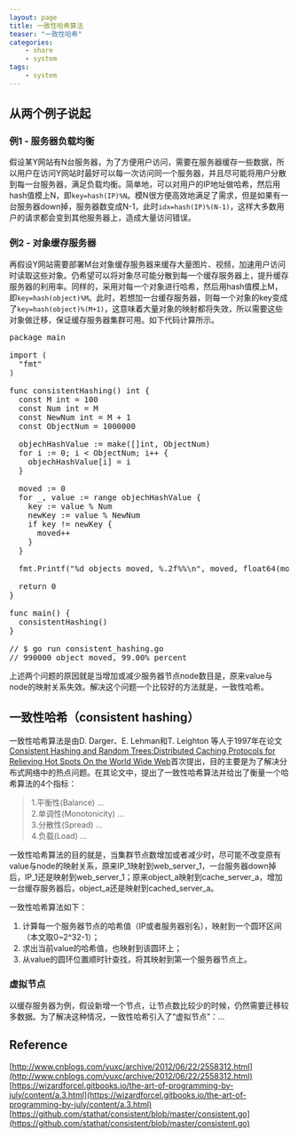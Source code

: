 ```yaml
---
layout: page
title: 一致性哈希算法
teaser: "一致性哈希"
categories:
    - share
    - system
tags:
    - system
---
```


## 从两个例子说起  

### 例1 - 服务器负载均衡  
假设某Y网站有N台服务器，为了方便用户访问，需要在服务器缓存一些数据，所以用户在访问Y网站时最好可以每一次访问同一个服务器，并且尽可能将用户分散到每一台服务器，满足负载均衡。简单地，可以对用户的IP地址做哈希，然后用hash值模上N，即`key=hash(IP)%N`。模N很方便高效地满足了需求，但是如果有一台服务器down掉，服务器数变成N-1，此时`idx=hash(IP)%(N-1)`，这样大多数用户的请求都会变到其他服务器上，造成大量访问错误。    

### 例2 - 对象缓存服务器    
再假设Y网站需要部署M台对象缓存服务器来缓存大量图片、视频，加速用户访问时读取这些对象。仍希望可以将对象尽可能分散到每一个缓存服务器上，提升缓存服务器的利用率。同样的，采用对每一个对象进行哈希，然后用hash值模上M，即`key=hash(object)%M`。此时，若想加一台缓存服务器，则每一个对象的key变成了`key=hash(object)%(M+1)`，这意味着大量对象的映射都将失效，所以需要这些对象做迁移，保证缓存服务器集群可用。如下代码计算所示。  

<pre class="brush: golang; auto-links: true; collapse: true" id="simplecode">
package main

import (
  "fmt"
)

func consistentHashing() int {
  const M int = 100
  const Num int = M
  const NewNum int = M + 1
  const ObjectNum = 1000000

  objechHashValue := make([]int, ObjectNum)
  for i := 0; i < ObjectNum; i++ {
    objechHashValue[i] = i
  }

  moved := 0
  for _, value := range objechHashValue {
    key := value % Num
    newKey := value % NewNum
    if key != newKey {
      moved++
    }
  }

  fmt.Printf("%d objects moved, %.2f%%\n", moved, float64(moved)/float64(ObjectNum)*100)

  return 0
}

func main() {
  consistentHashing()
}

// $ go run consistent_hashing.go
// 990000 object moved, 99.00% percent
</pre>

上述两个问题的原因就是当增加或减少服务器节点node数目是，原来value与node的映射关系失效。解决这个问题一个比较好的方法就是，一致性哈希。  

## 一致性哈希（consistent hashing）

一致性哈希算法是由D. Darger、E. Lehman和T. Leighton 等人于1997年在论文[Consistent Hashing and Random Trees:Distributed Caching Protocols for Relieving Hot Spots On the World Wide Web](https://dl.acm.org/citation.cfm?id=258660)首次提出，目的主要是为了解决分布式网络中的热点问题。在其论文中，提出了一致性哈希算法并给出了衡量一个哈希算法的4个指标：

> 1.平衡性(Balance) ...  
> 2.单调性(Monotonicity) ...  
> 3.分散性(Spread) ...  
> 4.负载(Load) ...  

一致性哈希算法的目的就是，当集群节点数增加或者减少时，尽可能不改变原有value与node的映射关系，原来IP_1映射到web_server_1，一台服务器down掉后，IP_1还是映射到web_server_1；原来object_a映射到cache_server_a，增加一台缓存服务器后，object_a还是映射到cached_server_a。  

一致性哈希算法如下：  
1. 计算每一个服务器节点的哈希值（IP或者服务器别名），映射到一个圆环区间（本文取0~2^32-1）；  
2. 求出当前value的哈希值，也映射到该圆环上；  
3. 从value的圆环位置顺时针查找，将其映射到第一个服务器节点上。  

### 虚拟节点  
以缓存服务器为例，假设新增一个节点，让节点数比较少的时候，仍然需要迁移较多数据。为了解决这种情况，一致性哈希引入了“虚拟节点”：... 

## Reference  
[http://www.cnblogs.com/yuxc/archive/2012/06/22/2558312.html](http://www.cnblogs.com/yuxc/archive/2012/06/22/2558312.html)  
[https://wizardforcel.gitbooks.io/the-art-of-programming-by-july/content/a.3.html](https://wizardforcel.gitbooks.io/the-art-of-programming-by-july/content/a.3.html)  
[https://github.com/stathat/consistent/blob/master/consistent.go](https://github.com/stathat/consistent/blob/master/consistent.go)  
